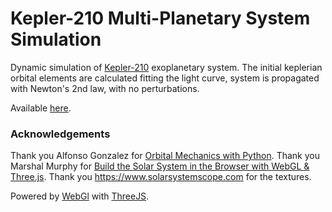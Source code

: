 
# Kepler-210 Multi-Planetary System Simulation

Dynamic simulation of 
[Kepler-210](https://exoplanetarchive.ipac.caltech.edu/overview/kepler%20210)
exoplanetary system. The initial keplerian orbital elements are calculated
fitting the light curve, system is propagated with Newton's 2nd law, with no
perturbations.

Available [here](https://nunorc.github.io/kepler-210-sim/).

### Acknowledgements

Thank you
Alfonso Gonzalez for
[Orbital Mechanics with Python](https://www.youtube.com/channel/UCt2NJAAW0Ln0hBpArRF1rpg).
Thank you
Marshal Murphy for
[Build the Solar System in the Browser with WebGL & Three.js](https://github.com/marshallmurphy/solar-system-threejs).
Thank you
https://www.solarsystemscope.com
for the textures.

Powered by
[WebGl](https://get.webgl.org/)
with
[ThreeJS](https://threejs.org/).

